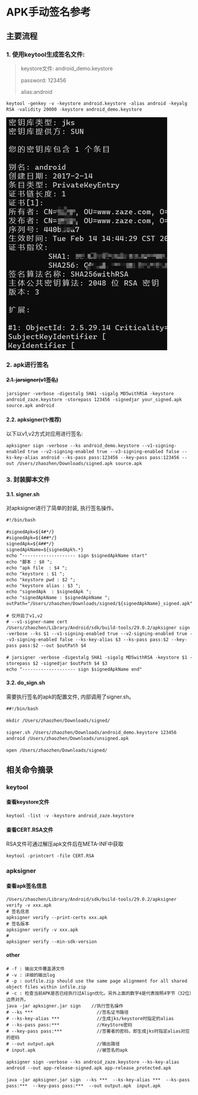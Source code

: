 # APK手动签名参考

## 主要流程

### 1. 使用keytool生成签名文件:

> keystore文件: android_demo.keystore
>
> password: 123456
>
> alias:android

```shell
keytool -genkey -v -keystore android.keystore -alias android -keyalg RSA -validity 20000 -keystore android_demo.keystore
```
![image-20230211145911053](./APK%E6%89%8B%E5%8A%A8%E7%AD%BE%E5%90%8D%E5%8F%82%E8%80%83.assets/image-20230211145911053.png)

### 2. apk进行签名

#### ~~2.1. jarsigner(v1签名)~~

```shell
jarsigner -verbose -digestalg SHA1 -sigalg MD5withRSA -keystore android_zaze.keystore -storepass 123456 -signedjar your_signed.apk source.apk android
```

#### 2.2. apksigner(✨推荐)
以下以v1,v2方式对应用进行签名:

```shell
apksigner sign -verbose --ks android_demo.keystore --v1-signing-enabled true --v2-signing-enabled true --v3-signing-enabled false --ks-key-alias android --ks-pass pass:123456 --key-pass pass:123456 --out /Users/zhaozhen/Downloads/signed.apk source.apk
```

### 3. 封装脚本文件

#### 3.1. **signer.sh**

对apksigner进行了简单的封装, 执行签名操作。

```shell
#!/bin/bash

#signedApk=${4#*/}
#signedApk=${4##*/}
signedApk=${4##*/}
signedApkName=${signedApk%.*}
echo "-------------------- sign $signedApkName start"
echo "脚本 : $0 ";
echo "apk file  : $4 ";
echo "keystore : $1 ";
echo "keystore pwd : $2 ";
echo "keystore alias : $3 ";
echo "signedApk  : $signedApk ";
echo "signedApkName : $signedApkName ";
outPath="/Users/zhaozhen/Downloads/signed/${signedApkName}_signed.apk"

# 仅开启了v1,v2
# --v1-signer-name cert
/Users/zhaozhen/Library/Android/sdk/build-tools/29.0.2/apksigner sign -verbose --ks $1 --v1-signing-enabled true --v2-signing-enabled true --v3-signing-enabled false --ks-key-alias $3 --ks-pass pass:$2 --key-pass pass:$2 --out $outPath $4 

# jarsigner -verbose -digestalg SHA1 -sigalg MD5withRSA -keystore $1 -storepass $2 -signedjar $outPath $4 $3
echo "-------------------- sign $signedApkName end"

```

#### 3.2. **do_sign.sh**

需要执行签名的apk的配置文件, 内部调用了signer.sh。

```shell
##!/bin/bash

mkdir /Users/zhaozhen/Downloads/signed/

signer.sh /Users/zhaozhen/Downloads/android_demo.keystore 123456 android /Users/zhaozhen/Downloads/unsigned.apk

open /Users/zhaozhen/Downloads/signed/
```



## 相关命令摘录

### keytool

#### 查看keystore文件

```shell
keytool -list -v -keystore android_zaze.keystore
```

#### 查看CERT.RSA文件

RSA文件可通过解压apk文件后在META-INF中获取

```shell
keytool -printcert -file CERT.RSA
```

### apksigner

#### 查看apk签名信息

```shell
/Users/zhaozhen/Library/Android/sdk/build-tools/29.0.2/apksigner verify -v xxx.apk
# 签名信息
apksigner verify --print-certs xxx.apk
# 签名版本
apksigner verify -v xxx.apk
#
apksigner verify --min-sdk-version

```

#### other

```shell
# -f : 输出文件覆盖源文件
# -v : 详细的输出log
# -p : outfile.zip should use the same page alignment for all shared object files within infile.zip
# -c : 检查当前APK是否已经执行过Align优化。另外上面的数字4是代表按照4字节（32位）边界对齐。
java -jar apksigner.jar sign    //执行签名操作
# --ks ***                        //签名证书路径
# --ks-key-alias ***              //生成jks/keystore时指定的alias
# --ks-pass pass:***              //KeyStore密码
# --key-pass pass:***             //签署者的密码，即生成jks时指定alias对应的密码
# --out output.apk                //输出路径
# input.apk                       //被签名的apk

apksigner sign -verbose --ks android_zaze.keystore --ks-key-alias android --out app-release-signed.apk app-release_protected.apk 

java -jar apksigner.jar sign  --ks ***  --ks-key-alias ***  --ks-pass pass:***  --key-pass pass:***  --out output.apk  input.apk  
```

